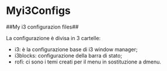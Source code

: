 # Myi3Configs
##My i3 configurazion files##

La configurazione è divisa in 3 cartelle:
  - i3: è la configurazione base di i3 window manager;
  - i3blocks: configurazione della barra di stato;
  - rofi: ci sono i temi creati per il menu in sostituzione a dmenu.
